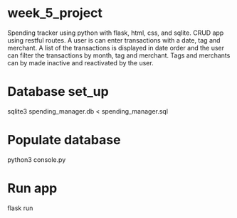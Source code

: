 # week_5_project

Spending tracker using python with flask, html, css, and sqlite. 
CRUD app using restful routes.
A user is can enter transactions with a date, tag and merchant. A list of the transactions is displayed in date order and the user can filter the transactions by month, tag and merchant.
Tags and merchants can by made inactive and reactivated by the user. 

# Database set_up
sqlite3 spending_manager.db < spending_manager.sql

# Populate database 
python3 console.py

# Run app
flask run
